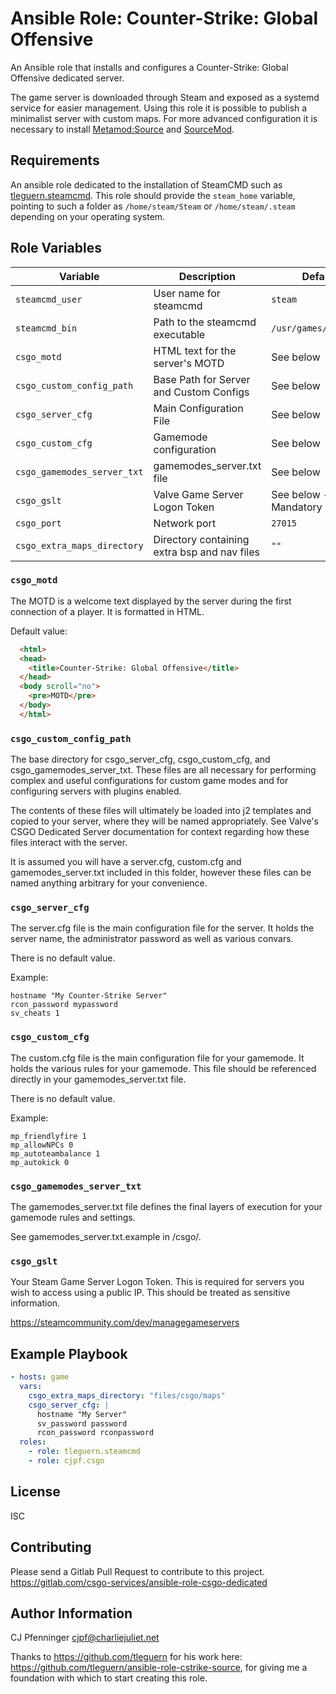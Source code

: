 # Ansible Role: Counter-Strike: Global Offensive

An Ansible role that installs and configures a Counter-Strike: Global Offensive dedicated server.

The game server is downloaded through Steam and exposed as a systemd service for easier management.
Using this role it is possible to publish a minimalist server with custom maps.
For more advanced configuration it is necessary to install [Metamod:Source](https://github.com/tleguern/ansible-role-metamod-source) and [SourceMod](https://github.com/tleguern/ansible-role-sourcemod).

## Requirements

An ansible role dedicated to the installation of SteamCMD such as [tleguern.steamcmd](https://github.com/tleguern/ansible-steamcmd).
This role should provide the `steam_home` variable, pointing to such a folder as `/home/steam/Steam` or `/home/steam/.steam` depending on your operating system.

## Role Variables

| Variable | Description | Default |
|----------|-------------|---------|
| `steamcmd_user` | User name for steamcmd | `steam` |
| `steamcmd_bin` | Path to the steamcmd executable | `/usr/games/steamcmd` |
| `csgo_motd` | HTML text for the server's MOTD | See below |
| `csgo_custom_config_path` | Base Path for Server and Custom Configs | See below |
| `csgo_server_cfg` | Main Configuration File | See below |
| `csgo_custom_cfg` | Gamemode configuration | See below |
| `csgo_gamemodes_server_txt` | gamemodes_server.txt file | See below |
| `csgo_gslt` | Valve Game Server Logon Token | See below - Mandatory |
| `csgo_port` | Network port | `27015` |
| `csgo_extra_maps_directory` | Directory containing extra bsp and nav files | `""` |

### `csgo_motd`

The MOTD is a welcome text displayed by the server during the first connection of a player.
It is formatted in HTML.

Default value:

```html
  <html>
  <head>
    <title>Counter-Strike: Global Offensive</title>
  </head>
  <body scroll="no">
    <pre>MOTD</pre>
  </body>
  </html>
```

### `csgo_custom_config_path`

The base directory for csgo_server_cfg, csgo_custom_cfg, and csgo_gamemodes_server_txt. These files are all necessary for performing complex and useful configurations for custom game modes and for configuring servers with plugins enabled.

The contents of these files will ultimately be loaded into j2 templates and copied to your server, where they will be named appropriately.  See Valve's CSGO Dedicated Server documentation for context regarding how these files interact with the server.

It is assumed you will have a server.cfg, custom.cfg and gamemodes_server.txt included in this folder, however these files can be named anything arbitrary for your convenience.


### `csgo_server_cfg`

The server.cfg file is the main configuration file for the server.
It holds the server name, the administrator password as well as various convars.

There is no default value.

Example:

```
hostname "My Counter-Strike Server"
rcon_password mypassword
sv_cheats 1
```

### `csgo_custom_cfg`

The custom.cfg file is the main configuration file for your gamemode.
It holds the various rules for your gamemode. This file should be referenced directly in your gamemodes_server.txt file.

There is no default value.

Example:

```
mp_friendlyfire 1
mp_allowNPCs 0
mp_autoteambalance 1
mp_autokick 0
```

### `csgo_gamemodes_server_txt`

The gamemodes_server.txt file defines the final layers of execution for your gamemode rules and settings.

See gamemodes_server.txt.example in /csgo/.


### `csgo_gslt`

Your Steam Game Server Logon Token.  This is required for servers you wish to access using a public IP.  This should be treated as sensitive information.

https://steamcommunity.com/dev/managegameservers


## Example Playbook

```yaml
- hosts: game
  vars:
    csgo_extra_maps_directory: "files/csgo/maps"
    csgo_server_cfg: |
      hostname "My Server"
      sv_password password
      rcon_password rconpassword
  roles:
    - role: tleguern.steamcmd
    - role: cjpf.csgo
```

## License

ISC

## Contributing

Please send a Gitlab Pull Request to contribute to this project.  
https://gitlab.com/csgo-services/ansible-role-csgo-dedicated

## Author Information


CJ Pfenninger <cjpf@charliejuliet.net>

Thanks to https://github.com/tleguern for his work here: https://github.com/tleguern/ansible-role-cstrike-source, for giving me a foundation with which to start creating this role.
